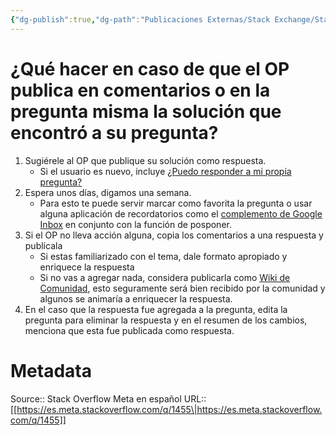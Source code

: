 ```yaml
---
{"dg-publish":true,"dg-path":"Publicaciones Externas/Stack Exchange/Stack Overflow en español/Stack Overflow en español Meta/es.meta.stackoverflow.com-1455.md","permalink":"/publicaciones-externas/stack-exchange/stack-overflow-en-espanol/stack-overflow-en-espanol-meta/es-meta-stackoverflow-com-1455/","title":"¿Qué hacer en caso de que el OP publica en comentarios o en la pregunta misma la solución que encontró a su pregunta?","hide":true,"noteIcon":"default","created":"2024-04-03T12:49:10.680-06:00","updated":"2024-04-05T16:43:59.408-06:00"}
---
```


# ¿Qué hacer en caso de que el OP publica en comentarios o en la pregunta misma la solución que encontró a su pregunta?

1. Sugiérele al OP que publique su solución como respuesta.
   - Si el usuario es nuevo, incluye [¿Puedo responder a mi propia pregunta?][1]
2. Espera unos días, digamos una semana.
   - Para esto te puede servir marcar como favorita la pregunta o usar alguna aplicación de recordatorios como el [complemento de Google Inbox][2] en conjunto con la función de posponer.
3. Si el OP no lleva acción alguna, copia los comentarios a una respuesta y publícala 
   - Si estas familiarizado con el tema, dale formato apropiado y enriquece la respuesta
   - Si no vas a agregar nada, considera publicarla como [Wiki de Comunidad][3], esto seguramente será bien recibido por la comunidad y algunos se animaría a enriquecer la respuesta.
4. En el caso que la respuesta fue agregada a la pregunta, edita la pregunta para eliminar la respuesta y en el resumen de los cambios, menciona que esta fue publicada como respuesta.


  [1]: https://es.meta.stackoverflow.com/help/self-answer
  [2]: https://chrome.google.com/webstore/detail/inbox-by-gmail/gkljgfmjocfalijkgoogmfffkhmkbgol
  [3]: https://es.meta.stackoverflow.com/questions/317/qu%C3%A9-es-una-publicaci%C3%B3n-wiki-de-comunidad

# Metadata
Source:: Stack Overflow Meta en español
URL:: [[https://es.meta.stackoverflow.com/q/1455\|https://es.meta.stackoverflow.com/q/1455]]

